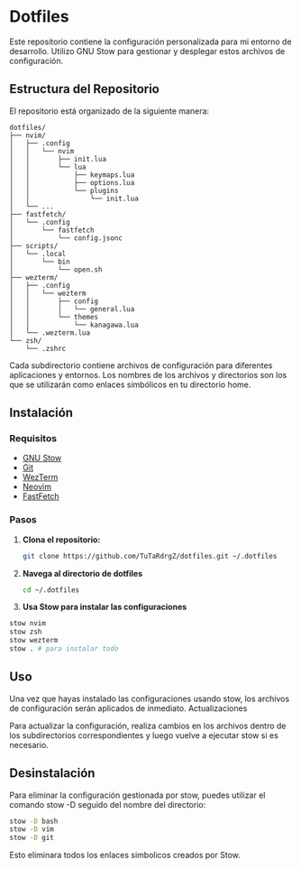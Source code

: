 # Dotfiles

Este repositorio contiene la configuración personalizada para mi entorno de desarrollo. Utilizo GNU Stow para gestionar y desplegar estos archivos de configuración. 

## Estructura del Repositorio

El repositorio está organizado de la siguiente manera:
```
dotfiles/
├── nvim/
│   ├── .config
│   │   └── nvim
│   │       ├── init.lua
│   │       └── lua
│   │           ├── keymaps.lua
│   │           ├── options.lua
│   │           └── plugins
│   │               └── init.lua
│   └── ...
├── fastfetch/
│   └── .config
│       └── fastfetch
│           └── config.jsonc
├── scripts/
│   └── .local
│       └── bin
│           └── open.sh
├── wezterm/
│   ├── .config
│   │   └── wezterm
│   │       ├── config
│   │       │   └── general.lua
│   │       └── themes
│   │           └── kanagawa.lua
│   └── .wezterm.lua
└── zsh/
    └── .zshrc
```

Cada subdirectorio contiene archivos de configuración para diferentes aplicaciones y entornos. Los nombres de los archivos y directorios son los que se utilizarán como enlaces simbólicos en tu directorio home.

## Instalación

### Requisitos

- [GNU Stow](https://www.gnu.org/software/stow/)
- [Git](https://git-scm.com/)
- [WezTerm](https://wezfurlong.org/wezterm/index.html)
- [Neovim](https://neovim.io/)
- [FastFetch](https://github.com/fastfetch-cli/fastfetch)

### Pasos

1. **Clona el repositorio:**

   ```bash
   git clone https://github.com/TuTaRdrgZ/dotfiles.git ~/.dotfiles
2. **Navega al directorio de dotfiles**
   ```bash
   cd ~/.dotfiles
3. **Usa Stow para instalar las configuraciones**
  ```bash
  stow nvim
  stow zsh
  stow wezterm
  stow . # para instalar todo
```
## Uso

Una vez que hayas instalado las configuraciones usando stow, los archivos de configuración serán aplicados de inmediato.
Actualizaciones

Para actualizar la configuración, realiza cambios en los archivos dentro de los subdirectorios correspondientes y luego vuelve a ejecutar stow si es necesario.

## Desinstalación

Para eliminar la configuración gestionada por stow, puedes utilizar el comando stow -D seguido del nombre del directorio:
```bash
stow -D bash
stow -D vim
stow -D git
```
Esto eliminara todos los enlaces simbolicos creados por Stow.
